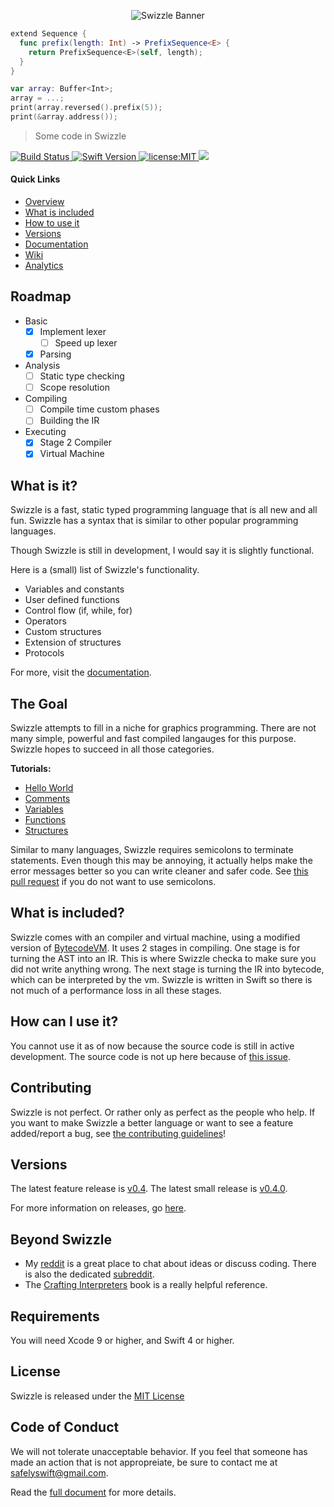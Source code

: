 <p align="center">
<img src="https://raw.githubusercontent.com/SafelySwift/Swizzle/swizzle-1.0/Images/Swizzle%20Logo%20Wide%20New.png" alt="Swizzle Banner">
</p>

```swift
extend Sequence {
  func prefix(length: Int) -> PrefixSequence<E> {
    return PrefixSequence<E>(self, length);
  }
}

var array: Buffer<Int>;
array = ...;
print(array.reversed().prefix(5));
print(&array.address());
```

> Some code in Swizzle

<a href="https://travis-ci.com/SafelySwift/Swizzle">
  <img src="https://travis-ci.com/SafelySwift/Swizzle.svg?branch=swizzle-1.0" alt="Build Status">
</a>
<a href="https://developer.apple.com/swift">
  <img src="https://img.shields.io/badge/Swift-4-F16D39.svg" alt="Swift Version" />
</a>
<a href="./LICENSE">
  <img src="https://img.shields.io/badge/license-MIT-green.svg?style=flat-square" alt="license:MIT" />
</a>  
<a href="https://codebeat.co/projects/github-com-safelyswift-swizzle-swizzle-1-0">
  <img src="https://codebeat.co/badges/63083528-f408-4b3f-8780-fefc4c6ab0cf">
</a>

#### Quick Links

- [Overview](https://github.com/SafelySwift/Swizzle/blob/swizzle-1.0/README.md#what-is-it)
- [What is included](https://github.com/SafelySwift/Swizzle/blob/swizzle-1.0/README.md#what-is-included)
- [How to use it](https://github.com/SafelySwift/Swizzle/blob/swizzle-1.0/README.md#how-can-i-use-it)
- [Versions](https://github.com/SafelySwift/Swizzle/blob/swizzle-1.0/README.md#versions)
- [Documentation](https://github.com/SafelySwift/Docs-Swizzle/blob/master/src/docs/source/index.rst)
- [Wiki](https://github.com/SafelySwift/Swizzle/wiki)
- [Analytics](https://codebeat.co/projects/github-com-safelyswift-swizzle-swizzle-1.0)

## Roadmap
- Basic
  - [x] Implement lexer
    - [ ] Speed up lexer
  - [x] Parsing 
- Analysis
  - [ ] Static type checking
  - [ ] Scope resolution
- Compiling
  - [ ] Compile time custom phases
  - [ ] Building the IR
- Executing
  - [x] Stage 2 Compiler
  - [x] Virtual Machine

## What is it?

Swizzle is a fast, static typed programming language that is all new and all fun. Swizzle has a syntax that is similar to other popular programming languages.

Though Swizzle is still in development, I would say it is slightly functional.

Here is a (small) list of Swizzle's functionality.
- Variables and constants
- User defined functions
- Control flow (if, while, for)
- Operators
- Custom structures
- Extension of structures
- Protocols

For more, visit the [documentation](https://github.com/SafelySwift/Swizzle/wiki).

## The Goal

Swizzle attempts to fill in a niche for graphics programming. There are not many simple, powerful and fast compiled langauges for this purpose. Swizzle hopes to succeed in all those categories. 

**Tutorials:**
- [Hello World](https://github.com/SafelySwift/Swizzle/blob/swizzle-1.0/Tutorials/Hello%20World%20(%231).md)
- [Comments](https://github.com/SafelySwift/Swizzle/blob/swizzle-1.0/Tutorials/Comments%20(%232).md)
- [Variables](https://github.com/SafelySwift/Swizzle/blob/swizzle-1.0/Tutorials/Variables%20(%233).md)
- [Functions](https://github.com/SafelySwift/Swizzle/blob/swizzle-1.0/Tutorials/Functions%20(%234).md)
- [Structures](https://github.com/SafelySwift/Swizzle/blob/swizzle-1.0/Tutorials/Structures%20(%235).md)

Similar to many languages, Swizzle requires semicolons to terminate statements. Even though this may be annoying, it actually helps make the error messages better so you can write cleaner and safer code. See [this pull request](https://github.com/SafelySwift/Swizzle/pull/36) if you do not want to use semicolons.

## What is included?

Swizzle comes with an compiler and virtual machine, using a modified version of [BytecodeVM](https://github.com/SafelySwift/BytecodeVM). It uses 2 stages in compiling. One stage is for turning the AST into an IR. This is where Swizzle checka to make sure you did not write anything wrong. The next stage is turning the IR into bytecode, which can be interpreted by the vm. Swizzle is written in Swift so there is not much of a performance loss in all these stages.

## How can I use it?

You cannot use it as of now because the source code is still in active development. The source code is not up here because of [this issue](https://github.com/desktop/desktop/issues/6624).

## Contributing

Swizzle is not perfect. Or rather only as perfect as the people who help. If you want to make Swizzle a better language or want to see a feature added/report a bug, see [the contributing guidelines](https://github.com/SafelySwift/Swizzle/blob/swizzle-1.0/CONTRIBUTING.md)!

## Versions

The latest feature release is [v0.4](https://github.com/SafelySwift/Swizzle/releases/tag/v0.4.0).
The latest small release is [v0.4.0](https://github.com/SafelySwift/Swizzle/releases/tag/v0.4.0).

For more information on releases, go [here](https://github.com/SafelySwift/Swizzle/releases).

## Beyond Swizzle

- My [reddit](https://www.reddit.com/user/SafelySwift) is a great place to chat about ideas or discuss coding. There is also the dedicated [subreddit](https://www.reddit.com/r/swizzle_lang/).
- The [Crafting Interpreters](http://craftinginterpreters.com) book is a really helpful reference.

## Requirements

You will need Xcode 9 or higher, and Swift 4 or higher.

## License 

Swizzle is released under the [MIT License](https://github.com/SafelySwift/Swizzle/blob/swizzle-1.0/LICENSE)

## Code of Conduct

We will not tolerate unacceptable behavior. If you feel that someone has made an action that is not appropreiate, be sure to contact me at [safelyswift@gmail.com](mailto:safelyswift@gmail.com).

Read the [full document](https://github.com/SafelySwift/Swizzle/blob/swizzle-1.0/CODE_OF_CONDUCT.md) for more details.
